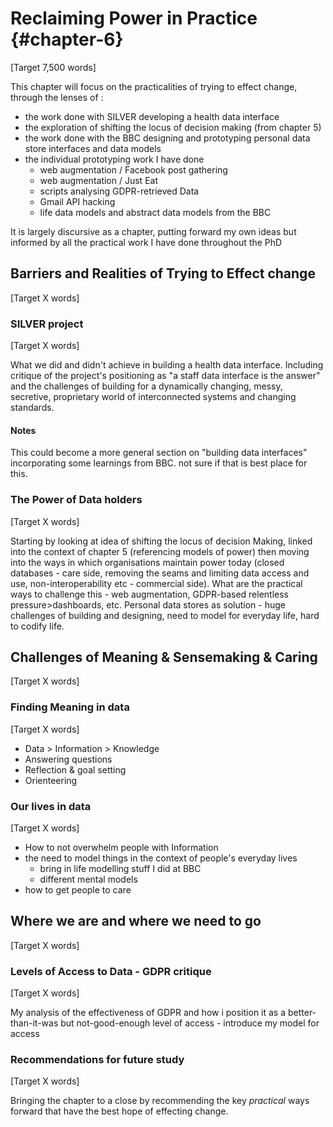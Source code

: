 Reclaiming Power in Practice {#chapter-6}
=======================
[Target 7,500 words]

This chapter will focus on the practicalities of trying to effect change, through the lenses of :

- the work done with SILVER developing a health data interface
- the exploration of shifting the locus of decision making (from chapter 5)
- the work done with the BBC designing and prototyping personal data store interfaces and data models
- the individual prototyping work I have done
  - web augmentation / Facebook post gathering
  - web augmentation / Just Eat
  - scripts analysing GDPR-retrieved Data
  - Gmail API hacking
  - life data models and abstract data models from the BBC

It is largely discursive as a chapter, putting forward my own ideas but informed by all the practical work I have done throughout the PhD

Barriers and Realities of Trying to Effect change
----------
[Target X words]

### SILVER project
[Target X words]

What we did and didn't achieve in building a health data interface. Including critique of the project's positioning as "a staff data interface is the answer" and the challenges of building for a dynamically changing, messy, secretive, proprietary world of interconnected systems and changing standards.

#### Notes
This could become a more general section on "building data interfaces" incorporating some learnings from BBC. not sure if that is best place for this.

### The Power of Data holders
[Target X words]

Starting by looking at idea of shifting the locus of decision Making, linked into the context of chapter 5 (referencing models of power) then moving into the ways in which organisations maintain power today (closed databases - care side, removing the seams and limiting data access and use, non-interoperability etc - commercial side). What are the practical ways to challenge this - web augmentation, GDPR-based relentless pressure>dashboards, etc.
Personal data stores as solution - huge challenges of building and designing, need to model for everyday life, hard to codify life.

Challenges of Meaning & Sensemaking & Caring
-----
[Target X words]

### Finding Meaning in data
[Target X words]

- Data > Information > Knowledge
- Answering questions
- Reflection & goal setting
- Orienteering

### Our lives in data
[Target X words]

- How to not overwhelm people with Information
- the need to model things in the context of people's everyday lives
  - bring in life modelling stuff I did at BBC
  - different mental models
- how to get people to care

Where we are and where we need to go
--------------------------------
[Target X words]

### Levels of Access to Data - GDPR critique
[Target X words]

My analysis of the effectiveness of GDPR and how i position it as a better-than-it-was but not-good-enough level of access - introduce my model for access

### Recommendations for future study
[Target X words]

Bringing the chapter to a close by recommending the key *practical* ways forward that have the best hope of effecting change.
